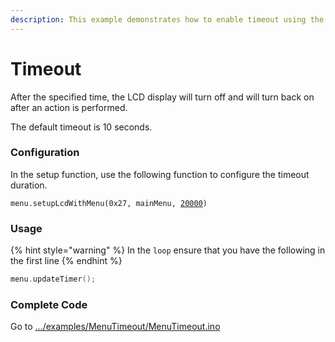 ```yaml
---
description: This example demonstrates how to enable timeout using the LcdMenu library
---
```


# Timeout

After the specified time, the LCD display will turn off and will turn back on after an action is performed.

The default timeout is 10 seconds.

### Configuration

In the setup function, use the following function to configure the timeout duration.

<pre class="language-cpp"><code class="lang-cpp">menu.setupLcdWithMenu(0x27, mainMenu, <a data-footnote-ref href="#user-content-fn-1">20000</a>)
</code></pre>

### Usage

{% hint style="warning" %}
In the `loop` ensure that you have the following in the first line
{% endhint %}

```cpp
menu.updateTimer();
```

### Complete Code

Go to [.../examples/MenuTimeout/MenuTimeout.ino](https://github.com/forntoh/LcdMenu/tree/master/examples/MenuTimeout/MenuTimeout.ino)

[^1]: Timeout duration in milliseconds
